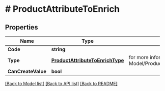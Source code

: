 # # ProductAttributeToEnrich


## Properties 


Name | Type | Description | Notes
------------ | ------------- | ------------- | -------------
**Code**| **string** |   | [optional]
**Type**| [**ProductAttributeToEnrichType**](ProductAttributeToEnrichType.md) |  for more information please, see Model/ProductAttributeToEnrichType.php  | [optional] [default to PRODUCTATTRIBUTETOENRICHTYPE_UNKNOWN]
**CanCreateValue**| **bool** |   | [optional]


[[Back to Model list]](../../README.md#models) [[Back to API list]](../../README.md#endpoints) [[Back to README]](../../README.md)

